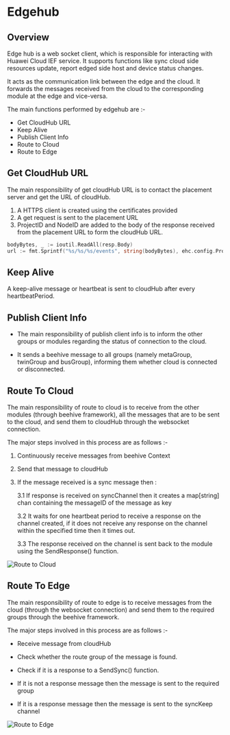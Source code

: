 # Edgehub

## Overview

Edge hub is a web socket client, which is responsible for interacting with Huawei Cloud IEF service.
It supports functions like sync cloud side resources update, report edged side host and device status changes.

It acts as the communication link between the edge and the cloud.
It forwards the messages received from the cloud to the corresponding module at the edge and vice-versa.

The main functions performed by edgehub are :-

- Get CloudHub URL
- Keep Alive
- Publish Client Info
- Route to Cloud 
- Route to Edge


## Get CloudHub URL

The main responsibility of get cloudHub URL is to contact the placement server and get the URL of cloudHub.   

1. A HTTPS client is created using the certificates provided 
2. A get request is sent to the placement URL 
3. ProjectID and NodeID are added to the body of the response received from the placement URL to form the cloudHub URL.

```go
bodyBytes, _ := ioutil.ReadAll(resp.Body)
url := fmt.Sprintf("%s/%s/%s/events", string(bodyBytes), ehc.config.ProjectID, ehc.config.NodeID)
```
## Keep Alive

A keep-alive message or heartbeat is sent to cloudHub after every heartbeatPeriod.


## Publish Client Info

- The main responsibility of publish client info is to inform the other groups or modules regarding the status of connection to the cloud.

- It sends a beehive message to all groups (namely metaGroup, twinGroup and busGroup), informing them whether cloud is connected or disconnected. 


## Route To Cloud 

The main responsibility of route to cloud is to receive from the other modules (through beehive framework), all the
messages that are to be sent to the cloud, and send them to cloudHub through the websocket connection.
 
The major steps involved in this process are as follows :-

1. Continuously receive messages from beehive Context 
2. Send that message to cloudHub 
3. If the message received is a sync message then :
 
 	3.1 If response is received on syncChannel then it creates a map[string] chan containing the messageID of the message as key
	    
	3.2 It waits for one heartbeat period to receive a response on the channel created, if it does not receive any response on the channel within the specified time then it times out.
	     
	3.3 The response received on the channel is sent back to the module using the SendResponse() function.

![Route to Cloud](../images/edgehub/route-to-cloud.png)

## Route To Edge

The main responsibility of route to edge is to receive messages from the cloud (through the websocket connection) and
send them to the required groups through the beehive framework.

The major steps involved in this process are as follows :-

- Receive message from cloudHub

- Check whether the route group of the message is found.

- Check if it is a response to a SendSync() function.

- If it is not a response message then the message is sent to the required group

- If it is a response message then the message is sent to the syncKeep channel

![Route to Edge](../images/edgehub/route-to-edge.png)
